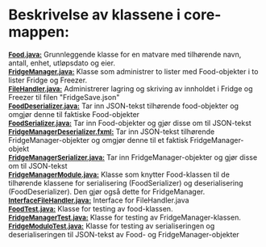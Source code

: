 **Beskrivelse av klassene i core-mappen:**
=
<u><font size="2">**Food.java:**</font></u> Grunnleggende klasse for en matvare med tilhørende navn, antall, enhet, utløpsdato og eier.       
<u><font size="2">**FridgeManager.java:**</font></u> Klasse som administrer to lister med Food-objekter i to lister Fridge og Freezer.          
<u><font size="2">**FileHandler.java:**</font></u> Administrerer lagring og skriving av innholdet i Fridge og Freezer til filen "FridgeSave.json"       
<u><font size="2">**FoodDeserializer.java:**</font></u> Tar inn JSON-tekst tilhørende food-objekter og omgjør denne til faktiske Food-objekter          
<u><font size="2">**FoodSerializer.java:**</font></u> Tar inn Food-objekter og gjør disse om til JSON-tekst      
<u><font size="2">**FridgeManagerDeserializer.fxml:**</font></u> Tar inn JSON-tekst tilhørende FridgeManager-objekter og omgjør denne til et  faktisk FridgeManager-objekt      
<u><font size="2">**FridgeManagerSerializer.java:**</font></u> Tar inn FridgeManager-objekter og gjør disse om til JSON-tekst     
<u><font size="2">**FridgeManagerModule.java:**</font></u> Klasse som knytter Food-klassen til de tilhørende klassene for serialisering (FoodSerializer) og deserialisering (FoodDeserializer). Den gjør også dette for FridgeManager. 
<u><font size="2">**InterfaceFileHandler.java:**</font></u> Interface for FileHandler.java       
<u><font size="2">**FoodTest.java:**</font></u> Klasse for testing av food-klassen.    
<u><font size="2">**FridgeManagerTest.java:**</font></u> Klasse for testing av FridgeManager-klassen.     
<u><font size="2">**FridgeModuloTest.java:**</font></u> Klasse for testing av serialiseringen og deserialiseringen til JSON-tekst av Food- og FridgeManager-objekter    
